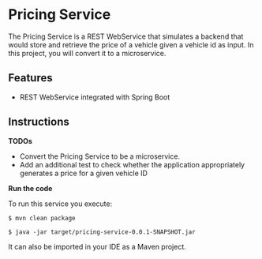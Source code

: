 # Pricing Service #

The Pricing Service is a REST WebService that simulates a backend that would store and retrieve the price of a vehicle given a vehicle id as input. In this project, you will convert it to a microservice.

## Features ##
* REST WebService integrated with Spring Boot

## Instructions ##
**TODOs**
*  Convert the Pricing Service to be a microservice.
*  Add an additional test to check whether the application appropriately generates a price for a given vehicle ID

**Run the code**

To run this service you execute:
```
$ mvn clean package
```
```
$ java -jar target/pricing-service-0.0.1-SNAPSHOT.jar
``` 

It can also be imported in your IDE as a Maven project.
